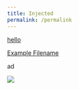 ```yaml
---
title: Injected
permalink: /permalink
---
```

<!--<meta http-equiv="Content-Security-Policy" content="">-->

[hello](javascript:alert(1))

[Example Filename](/files/script1.js)

ad

<img src="https://isomer-vapt-3-staging.netlify.app/files/script1.js"></img>